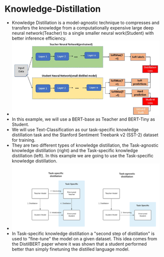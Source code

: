 # Knowledge-Distillation
* Knowledge Distillation is a model-agnostic technique to compresses and transfers the knowledge from a computationally expensive large deep neural network(Teacher) to a single smaller neural work(Student) with better inference efficiency.
* ![](img/KD-Block.webp)
* In this example, we will use a BERT-base as Teacher and BERT-Tiny as Student.
* We will use Text-Classification as our task-specific knowledge distillation task and the Stanford Sentiment Treebank v2 (SST-2) dataset for training.
* They are two different types of knowledge distillation, the Task-agnostic knowledge distillation (right) and the Task-specific knowledge distillation (left). In this example we are going to use the Task-specific knowledge distillation.
* ![](img/KD-Type.png)
* In Task-specific knowledge distillation a "second step of distillation" is used to "fine-tune" the model on a given dataset. This idea comes from the DistilBERT paper where it was shown that a student performed better than simply finetuning the distilled language model.

